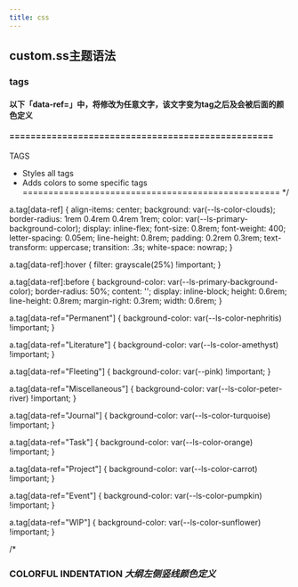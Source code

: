 ```yaml
---
title: css
---
```


## custom.ss主题语法
### tags
#### 以下「data-ref=**」中，将**修改为任意文字，该文字变为tag之后及会被后面的颜色定义
#### ==================================================
TAGS
- Styles all tags
- Adds colors to some specific tags
==================================================
*/

a.tag[data-ref] {
    align-items: center;
    background: var(--ls-color-clouds);
    border-radius: 1rem 0.4rem 0.4rem 1rem;
    color: var(--ls-primary-background-color);
    display: inline-flex;
    font-size: 0.8rem;
    font-weight: 400;
    letter-spacing: 0.05em;
    line-height: 0.8rem;
    padding: 0.2rem 0.3rem;
    text-transform: uppercase;
    transition: .3s;
    white-space: nowrap;
}

a.tag[data-ref]:hover {
    filter: grayscale(25%) !important;
}

a.tag[data-ref]:before {
    background-color: var(--ls-primary-background-color);
    border-radius: 50%;
    content: '';
    display: inline-block;
    height: 0.6rem;
    line-height: 0.8rem;
    margin-right: 0.3rem;
    width: 0.6rem;
}

a.tag[data-ref="Permanent"] {
    background-color: var(--ls-color-nephritis) !important;
}

a.tag[data-ref="Literature"] {
    background-color: var(--ls-color-amethyst) !important;
}

a.tag[data-ref="Fleeting"] {
    background-color: var(--pink) !important;
}

a.tag[data-ref="Miscellaneous"] {
    background-color: var(--ls-color-peter-river) !important;
}

a.tag[data-ref="Journal"] {
    background-color: var(--ls-color-turquoise) !important;
}

a.tag[data-ref="Task"] {
    background-color: var(--ls-color-orange) !important;
}

a.tag[data-ref="Project"] {
    background-color: var(--ls-color-carrot) !important;
}

a.tag[data-ref="Event"] {
    background-color: var(--ls-color-pumpkin) !important;
}

a.tag[data-ref="WIP"] {
    background-color: var(--ls-color-sunflower) !important;
}

/*
### COLORFUL INDENTATION *大纲左侧竖线颜色定义*
###

